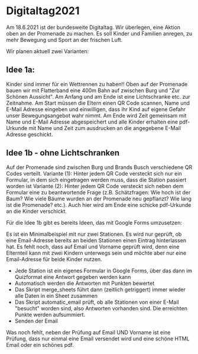 # Digitaltag2021

Am 18.6.2021 ist der bundesweite Digitaltag. Wir überlegen, eine Aktion oben an der Promenade zu machen. Es soll Kinder und Familien anregen, zu mehr Bewegung und Sport an der frischen Luft. 

Wir planen aktuell zwei Varianten:

## Idee 1a:
Kinder sind immer für ein Wettrennen zu haben!! 
Oben auf der Promenade bauen wir mit Flatterband eine 400m Bahn auf zwischen Burg und "Zur Schönen Aussicht". Am Anfang und am Ende ist eine Lichtschranke etc. zur Zeitnahme. Am Start müssen die Eltern einen QR Code scannen, Name und E-Mail Adresse eingeben und einwilligen, dass ihr Kind auf eigene Gefahr unser Bewegungsangebot wahr nimmt. Am Ende wird Zeit gemeinsam mit Name und E-Mail Adresse abgespeichert und alle Kinder erhalten eine pdf-Urkunde mit Name und Zeit zum ausdrucken an die angegebene E-Mail Adresse geschickt. 

## Idee 1b - ohne Lichtschranken
Auf der Promenade sind zwischen Burg und Brands Busch verschiedene QR Codes verteilt. 
Variante (1): Hinter jedem QR Code versteckt sich nur ein Formular, in dem sich eingetragen werden muss, dass die Station passiert worden ist
Variante (2): Hinter jedem QR Code versteckt sich neben dem Formular eine zu beantwortende Frage (z.B. Schätzfragen: Wie hoch ist der Baum? Wie viele Bäume wurden an der Promenade neu gepflanzt? Wie lang ist die Promenade? etc.). Auch hier wird am Ende eine schicke pdf-Urkunde an die Kinder verschickt.

Für die Idee 1b gibt es bereits Ideen, das mit Google Forms umzusetzen:

Es ist ein Minimalbeispiel mit nur zwei Stationen. Es wird nur geprüft, ob eine Email-Adresse bereits an beiden Stationen einen Eintrag hinterlassen hat. Es fehlt noch, dass auf Email und Vorname geprüft wird, denn eine Elternteil kann mit zwei Kindern unterwegs sein und möchte aber nur eine Email-Adresse für beide Kinder nutzen.

- Jede Station ist ein eigenes Formular in Google Forms, über das dann im Quizformat eine Antwort gegeben werden kann
- Automatisch werden die Antworten mit Punkten bewertet
- Das Skript merge_sheets führt dann (zeitlich getriggert) immer wieder alle Daten in ein Sheet zusammen 
- Das Skript automatic_email prüft, ob alle Stationen von einer E-Mail "besucht" worden sind, also Antworten vorhanden sind. Die erreichten Punkte werden aufsummiert.
- Senden der Email

Was noch fehlt, neben der Prüfung auf Email UND Vorname ist eine Prüfung, dass nur einmal eine Email versendet wird und eine schöne HTML Email oder ein schönes pdf.
